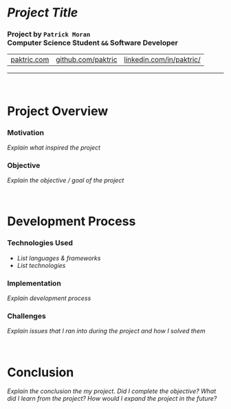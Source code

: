 # *Project Title*
### Project by **`Patrick Moran`**  <br />  Computer Science Student `&&` Software Developer

<table>
    <tr>
        <td><a href="http://www.paktric.com/">paktric.com</a></td>
        <td><a href="https://www.github.com/paktric/">github.com/paktric</a></td>
        <td><a href="https://www.linkedin.com/in/paktric/">linkedin.com/in/paktric/</a></td>
    </tr>
</table>

---

<br />

# Project Overview
### Motivation
*Explain what inspired the project*

### Objective
*Explain the objective / goal of the project*

<br />

# Development Process
### Technologies Used
- *List languages & frameworks*
- *List technologies*

### Implementation
*Explain development process*

### Challenges
*Explain issues that I ran into during the project and how I solved them*

<br />

# Conclusion
*Explain the conclusion the my project. Did I complete the objective? What did I learn from the project? How would I expand the project in the future?*
